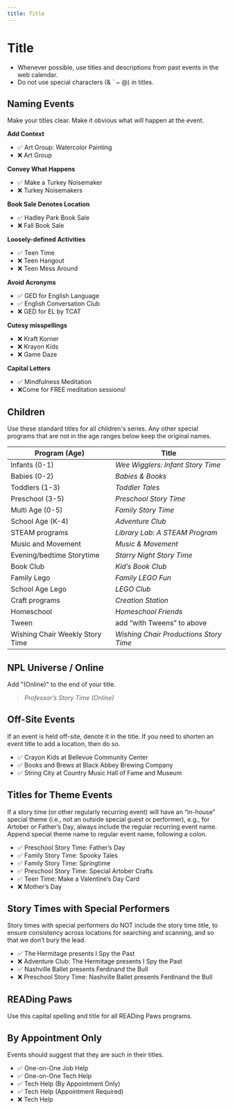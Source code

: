 ```yaml
---
title: Title
---
```

# Title

-	Whenever possible, use titles and descriptions from past events in the web calendar.
-	Do not use special characters (& ` ~ @) in titles.

## Naming Events
Make your titles clear. Make it obvious what will happen at the event.

**Add Context**

  - :white_check_mark: Art Group: Watercolor Painting
  - :x: Art Group

**Convey What Happens**

 - :white_check_mark: Make a Turkey Noisemaker
 - :x: Turkey Noisemakers

**Book Sale Denotes Location**

 - :white_check_mark: Hadley Park Book Sale
 - :x: Fall Book Sale

**Loosely-defined Activities**

 - :white_check_mark: Teen Time
 - :x: Teen Hangout
 - :x: Teen Mess Around

**Avoid Acronyms**

 - :white_check_mark: GED for English Language
 - :white_check_mark: English Conversation Club
- :x: GED for EL by TCAT

**Cutesy misspellings**

- :x: Kraft Korner
- :x: Krayon Kids
- :x: Game Daze

**Capital Letters**

- :white_check_mark: Mindfulness Meditation  
- :x:Come for FREE meditation sessions!
## Children
Use these standard titles for all children's series. Any other special programs that are not in the age ranges below keep the original names.

| Program (Age)                   	| Title                                  	|
|---------------------------------	|----------------------------------------	|
| Infants (0-1)                   	| _Wee Wigglers: Infant Story Time_      	|
| Babies (0-2)                    	| _Babies & Books_                       	|
| Toddlers (1-3)                  	| _Toddler Tales_                        	|
| Preschool (3-5)                 	| _Preschool Story Time_                 	|
| Multi Age (0-5)                 	| _Family Story Time_                    	|
| School Age (K-4)                	| _Adventure Club_                       	|
| STEAM programs                  	| _Library Lab: A STEAM Program_         	|
| Music and Movement              	| _Music & Movement_                     	|
| Evening/bedtime Storytime       	| _Starry Night Story Time_              	|
| Book Club                       	| _Kid’s Book Club_                      	|
| Family Lego                     	| _Family LEGO Fun_                      	|
| School Age Lego                 	| _LEGO Club_                            	|
| Craft programs                  	| _Creation Station_                     	|
| Homeschool                      	| _Homeschool Friends_                   	|
| Tween                           	| add “with Tweens” to above             	|
| Wishing Chair Weekly Story Time 	| _Wishing Chair Productions Story Time_ 	|

## NPL Universe / Online
Add "(Online)" to the end of your title.
> _Professor’s Story Time (Online)_

## Off-Site Events
If an event is held off-site, denote it in the title. If you need to shorten an event title to add a location, then do so.

- :white_check_mark: Crayon Kids at Bellevue Community Center
- :white_check_mark: Books and Brews at Black Abbey Brewing Company
- :white_check_mark: String City at Country Music Hall of Fame and Museum

## Titles for Theme Events
If a story time (or other regularly recurring event) will have an “in-house” special theme (i.e., not an outside special guest or performer), e.g., for Artober or Father’s Day, always include the regular recurring event name. Append special theme name to regular event name, following a colon.

- :white_check_mark: Preschool Story Time: Father’s Day
- :white_check_mark: Family Story Time: Spooky Tales
- :white_check_mark: Family Story Time: Springtime
- :white_check_mark: Preschool Story Time: Special Artober Crafts
- :white_check_mark: Teen Time: Make a Valentine’s Day Card
- :x: Mother’s Day

## Story Times with Special Performers
Story times with special performers do NOT include the story time title, to ensure consistency across locations for searching and scanning, and so that we don’t bury the lead.

- :white_check_mark: The Hermitage presents I Spy the Past
- :x: Adventure Club: The Hermitage presents I Spy the Past
- :white_check_mark: Nashville Ballet presents Ferdinand the Bull
- :x: Preschool Story Time: Nashville Ballet presents Ferdinand the Bull

## READing Paws
Use this capital spelling and title for all READing Paws programs.

## By Appointment Only
Events should suggest that they are such in their titles.

- :white_check_mark: One-on-One Job Help
- :white_check_mark: One-on-One Tech Help
- :white_check_mark: Tech Help (By Appointment Only)
- :white_check_mark: Tech Help (Appointment Required)
- :x: Tech Help